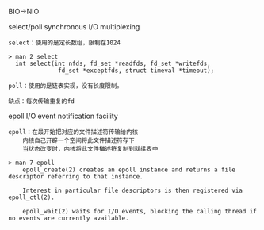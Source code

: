 BIO->NIO

select/poll   synchronous I/O multiplexing

    select：使用的是定长数组，限制在1024

    > man 2 select
      int select(int nfds, fd_set *readfds, fd_set *writefds,
                  fd_set *exceptfds, struct timeval *timeout);
                  
    poll：使用的是链表实现，没有长度限制。
    
    缺点：每次传输重复的fd
    
epoll  I/O event notification facility

    epoll：在最开始把对应的文件描述符传输给内核
        内核自己开辟一个空间将此文件描述符存下
        当状态改变时，内核将此文件描述符复制到就续表中

    > man 7 epoll
        epoll_create(2) creates an epoll instance and returns a file descriptor referring to that instance.

        Interest in particular file descriptors is then registered via epoll_ctl(2).

        epoll_wait(2) waits for I/O events, blocking the calling thread if no events are currently available.


